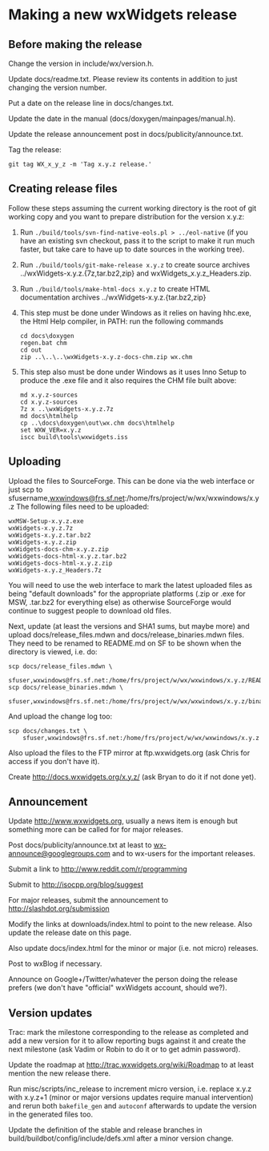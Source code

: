 Making a new wxWidgets release
==============================

Before making the release
-------------------------

Change the version in include/wx/version.h.

Update docs/readme.txt. Please review its contents in addition to just
changing the version number.

Put a date on the release line in docs/changes.txt.

Update the date in the manual (docs/doxygen/mainpages/manual.h).

Update the release announcement post in docs/publicity/announce.txt.

Tag the release:

    git tag WX_x_y_z -m 'Tag x.y.z release.'


Creating release files
----------------------

Follow these steps assuming the current working directory is the root of git
working copy and you want to prepare distribution for the version x.y.z:

1. Run `./build/tools/svn-find-native-eols.pl > ../eol-native` (if you have
   an existing svn checkout, pass it to the script to make it run much faster,
   but take care to have up to date sources in the working tree).

2. Run `./build/tools/git-make-release x.y.z` to create source archives
   ../wxWidgets-x.y.z.{7z,tar.bz2,zip} and wxWidgets_x.y.z_Headers.zip.

3. Run `./build/tools/make-html-docs x.y.z` to create HTML documentation
   archives ../wxWidgets-x.y.z.{tar.bz2,zip}

4. This step must be done under Windows as it relies on having hhc.exe, the
   Html Help compiler, in PATH: run the following commands

    ```
    cd docs\doxygen
    regen.bat chm
    cd out
    zip ..\..\..\wxWidgets-x.y.z-docs-chm.zip wx.chm
    ```

5. This step also must be done under Windows as it uses Inno Setup to produce
   the .exe file and it also requires the CHM file built above:

    ```
    md x.y.z-sources
    cd x.y.z-sources
    7z x ..\wxWidgets-x.y.z.7z
    md docs\htmlhelp
    cp ..\docs\doxygen\out\wx.chm docs\htmlhelp
    set WXW_VER=x.y.z
    iscc build\tools\wxwidgets.iss
    ```


Uploading
---------

Upload the files to SourceForge. This can be done via the web interface or just
scp to sfusername,wxwindows@frs.sf.net:/home/frs/project/w/wx/wxwindows/x.y.z
The following files need to be uploaded:

    wxMSW-Setup-x.y.z.exe
    wxWidgets-x.y.z.7z
    wxWidgets-x.y.z.tar.bz2
    wxWidgets-x.y.z.zip
    wxWidgets-docs-chm-x.y.z.zip
    wxWidgets-docs-html-x.y.z.tar.bz2
    wxWidgets-docs-html-x.y.z.zip
    wxWidgets-x.y.z_Headers.7z

You will need to use the web interface to mark the latest uploaded files as
being "default downloads" for the appropriate platforms (.zip or .exe for MSW,
.tar.bz2 for everything else) as otherwise SourceForge would continue to suggest
people to download old files.

Next, update (at least the versions and SHA1 sums, but maybe more) and upload
docs/release_files.mdwn and docs/release_binaries.mdwn files. They need to be
renamed to README.md on SF to be shown when the directory is viewed, i.e. do:

    scp docs/release_files.mdwn \
        sfuser,wxwindows@frs.sf.net:/home/frs/project/w/wx/wxwindows/x.y.z/README.md
    scp docs/release_binaries.mdwn \
        sfuser,wxwindows@frs.sf.net:/home/frs/project/w/wx/wxwindows/x.y.z/binaries/README.md

And upload the change log too:

    scp docs/changes.txt \
        sfuser,wxwindows@frs.sf.net:/home/frs/project/w/wx/wxwindows/x.y.z


Also upload the files to the FTP mirror at ftp.wxwidgets.org (ask Chris for
access if you don't have it).

Create http://docs.wxwidgets.org/x.y.z/ (ask Bryan to do it if not done yet).


Announcement
------------

Update http://www.wxwidgets.org, usually a news item is enough but something
more can be called for for major releases.

Post docs/publicity/announce.txt at least to wx-announce@googlegroups.com and
to wx-users for the important releases.

Submit a link to http://www.reddit.com/r/programming

Submit to http://isocpp.org/blog/suggest

For major releases, submit the announcement to http://slashdot.org/submission

Modify the links at downloads/index.html to point to the new release. Also
update the release date on this page.

Also update docs/index.html for the minor or major (i.e. not micro) releases.

Post to wxBlog if necessary.

Announce on Google+/Twitter/whatever the person doing the release prefers (we
don't have "official" wxWidgets account, should we?).


Version updates
---------------

Trac: mark the milestone corresponding to the release as completed and add a
new version for it to allow reporting bugs against it and create the next
milestone (ask Vadim or Robin to do it or to get admin password).

Update the roadmap at http://trac.wxwidgets.org/wiki/Roadmap to at least
mention the new release there.

Run misc/scripts/inc_release to increment micro version, i.e. replace x.y.z
with x.y.z+1 (minor or major versions updates require manual intervention)
and rerun both `bakefile_gen` and `autoconf` afterwards to update the version
in the generated files too.

Update the definition of the stable and release branches in
build/buildbot/config/include/defs.xml after a minor version change.
